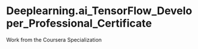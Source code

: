 # Deeplearning.ai_TensorFlow_Developer_Professional_Certificate
Work from the Coursera Specialization 
